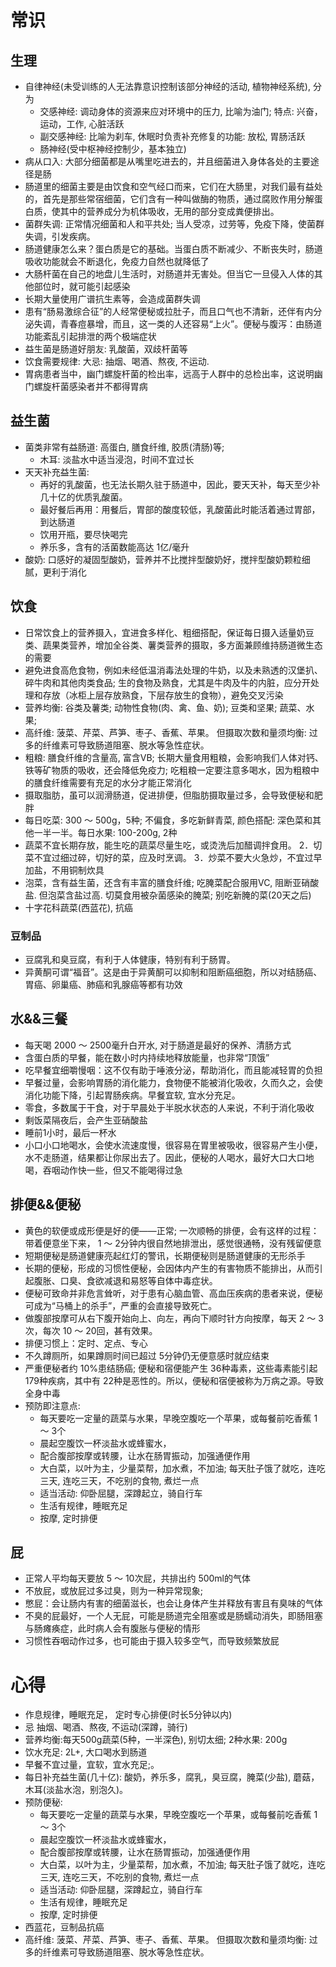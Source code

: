 
# 常识

## 生理 

*  自律神经(未受训练的人无法靠意识控制该部分神经的活动, 植物神经系统), 分为
    +  交感神经: 调动身体的资源来应对环境中的压力, 比喻为油门; 特点: 兴奋，运动，工作, 心脏活跃
    +  副交感神经: 比喻为刹车, 休眠时负责补充修复的功能: 放松, 胃肠活跃
    +  肠神经(受中枢神经控制少，基本独立)
*  病从口入: 大部分细菌都是从嘴里吃进去的，并且细菌进入身体各处的主要途径是肠
*  肠道里的细菌主要是由饮食和空气经口而来，它们在大肠里，对我们最有益处的，首先是那些常宿细菌，它们含有一种叫做酶的物质，通过腐败作用分解蛋白质，使其中的营养成分为机体吸收，无用的部分变成粪便排出。
*  菌群失调: 正常情况细菌和人和平共处; 当人受凉，过劳等，免疫下降，使菌群失调，引发疾病。
*  肠道健康怎么来？蛋白质是它的基础。当蛋白质不断减少、不断丧失时，肠道吸收功能就会不断退化，免疫力自然也就降低了
*  大肠杆菌在自己的地盘儿生活时，对肠道并无害处。但当它一旦侵入人体的其他部位时，就可能引起感染
*  长期大量使用广谱抗生素等，会造成菌群失调
*  患有“肠易激综合征”的人经常便秘或拉肚子，而且口气也不清新，还伴有内分泌失调，青春痘暴增，而且，这一类的人还容易“上火”。便秘与腹泻：由肠道功能紊乱引起排泄的两个极端症状
*  益生菌是肠道好朋友: 乳酸菌，双歧杆菌等
*  饮食需要规律: 大忌: 抽烟、喝酒、熬夜, 不运动.
*  胃病患者当中，幽门螺旋杆菌的检出率，远高于人群中的总检出率，这说明幽门螺旋杆菌感染者并不都得胃病

## 益生菌

*  菌类非常有益肠道: 高蛋白, 膳食纤维, 胶质(清肠)等; 
    +  木耳: 淡盐水中适当浸泡，时间不宜过长
*  天天补充益生菌: 
    +  再好的乳酸菌，也无法长期久驻于肠道中，因此，要天天补，每天至少补几十亿的优质乳酸菌。
    +  最好餐后再用：用餐后，胃部的酸度较低，乳酸菌此时能活着通过胃部，到达肠道
    +  饮用开瓶，要尽快喝完
    +  养乐多，含有的活菌数能高达 1亿/毫升
*  酸奶: 口感好的凝固型酸奶，营养并不比搅拌型酸奶好，搅拌型酸奶颗粒细腻，更利于消化


## 饮食

*  日常饮食上的营养摄入，宜进食多样化、粗细搭配，保证每日摄入适量奶豆类、蔬果类营养，增加全谷类、薯类营养的摄取，多方面兼顾维持肠道微生态的需要
*  避免进食高危食物，例如未经低温消毒法处理的牛奶，以及未熟透的汉堡扒、碎牛肉和其他肉类食品; 生的食物及熟食，尤其是牛肉及牛的内脏，应分开处理和存放（冰柜上层存放熟食，下层存放生的食物），避免交叉污染
*  营养均衡: 谷类及薯类; 动物性食物(肉、禽、鱼、奶);  豆类和坚果; 蔬菜、水果;
*  高纤维: 菠菜、芹菜、芦笋、枣子、香蕉、苹果。 但摄取次数和量须均衡: 过多的纤维素可导致肠道阻塞、脱水等急性症状。
*  粗粮: 膳食纤维的含量高, 富含VB; 长期大量食用粗粮，会影响我们人体对钙、铁等矿物质的吸收，还会降低免疫力; 吃粗粮一定要注意多喝水，因为粗粮中的膳食纤维需要有充足的水分才能正常消化
*  摄取脂肪，虽可以润滑肠道，促进排便，但脂肪摄取量过多，会导致便秘和肥胖
*  每日吃菜: 300 ～ 500g，5种; 不偏食，多吃新鲜青菜, 颜色搭配: 深色菜和其他一半一半。每日水果: 100-200g, 2种
*  蔬菜不宜长期存放，能生吃的蔬菜尽量生吃，或烫洗后加醋调拌食用。 2．切菜不宜过细过碎，切好的菜，应及时烹调。 3．炒菜不要大火急炒，不宜过早加盐，不用铜制炊具
*  泡菜，含有益生菌，还含有丰富的膳食纤维; 吃腌菜配合服用VC, 阻断亚硝酸盐. 但泡菜含盐过高. 切莫食用被杂菌感染的腌菜; 别吃新腌的菜(20天之后)
*  十字花科蔬菜(西蓝花), 抗癌

### 豆制品

*  豆腐乳和臭豆腐，有利于人体健康，特别有利于肠胃。
*  异黄酮可谓“福音”。这是由于异黄酮可以抑制和阻断癌细胞，所以对结肠癌、胃癌、卵巢癌、肺癌和乳腺癌等都有功效

## 水&&三餐

*  每天喝 2000 ～ 2500毫升白开水, 对于肠道是最好的保养、清肠方式
*  含蛋白质的早餐，能在数小时内持续地释放能量，也非常“顶饿”
*  吃早餐宜细嚼慢咽：这不仅有助于唾液分泌，帮助消化，而且能减轻胃的负担
*  早餐过量，会影响胃肠的消化能力，食物便不能被消化吸收，久而久之，会使消化功能下降，引起胃肠疾病。早餐宜软, 宜水分充足。
*  零食，多数属于干食，对于早晨处于半脱水状态的人来说，不利于消化吸收
*  剩饭菜隔夜后，会产生亚硝酸盐
*  睡前1小时，最后一杯水
*  小口小口地喝水，会使水流速度慢，很容易在胃里被吸收，很容易产生小便，水不走肠道，结果都让你尿出去了。因此，便秘的人喝水，最好大口大口地喝，吞咽动作快一些，但又不能喝得过急

## 排便&&便秘

*  黄色的软便或成形便是好的便——正常; 一次顺畅的排便，会有这样的过程：带着便意坐下来， 1 ～ 2分钟内很自然地排泄出，感觉很通畅，没有残留便意
*  短期便秘是肠道健康亮起红灯的警讯，长期便秘则是肠道健康的无形杀手
*  长期的便秘，形成的习惯性便秘，会因体内产生的有害物质不能排出，从而引起腹胀、口臭、食欲减退和易怒等自体中毒症状。
*  便秘可致命并非危言耸听，对于患有心脑血管、高血压疾病的患者来说，便秘可成为“马桶上的杀手”，严重的会直接导致死亡。
*  做腹部按摩可从右下腹开始向上、向左，再向下顺时针方向按摩，每天 2 ～ 3次，每次 10 ～ 20回，甚有效果。
*  排便习惯上：定时、定点、专心
*  不久蹲厕所，如果蹲厕时间已超过 5分钟仍无便意感时就应结束
*  严重便秘者约 10%患结肠癌; 便秘和宿便能产生 36种毒素，这些毒素能引起 179种疾病，其中有 22种是恶性的。所以，便秘和宿便被称为万病之源。导致全身中毒
*  预防即注意点: 
    +  每天要吃一定量的蔬菜与水果，早晚空腹吃一个苹果，或每餐前吃香蕉 1 ～ 3个
    +  晨起空腹饮一杯淡盐水或蜂蜜水，
    +  配合腹部按摩或转腰，让水在肠胃振动，加强通便作用
    +  大白菜，以叶为主，少量菜帮，加水煮，不加油; 每天肚子饿了就吃，连吃三天, 连吃三天，不吃别的食物, 煮烂一点
    +  适当活动: 仰卧屈腿，深蹲起立，骑自行车
    +  生活有规律，睡眠充足
    +  按摩, 定时排便

## 屁

*  正常人平均每天要放 5 ～ 10次屁，共排出约 500ml的气体
*  不放屁，或放屁过多过臭，则为一种异常现象; 
*  憋屁：会让肠内有害的细菌滋长，也会让身体产生并释放有害且有臭味的气体
*  不臭的屁最好，一个人无屁，可能是肠道完全阻塞或是肠蠕动消失，即肠阻塞与肠瘫痪症，此时病人会有腹胀与便秘的情形
*  习惯性吞咽动作过多，也可能由于摄入较多空气，而导致频繁放屁


# 心得

*  作息规律，睡眠充足， 定时专心排便(时长5分钟以内)
*  忌 抽烟、喝酒、熬夜, 不运动(深蹲，骑行)
*  营养均衡:每天500g蔬菜(5种，一半深色), 别切太细; 2种水果: 200g
*  饮水充足: 2L+, 大口喝水到肠道
*  早餐不宜过量，宜软，宜水充足;。
*  每日补充益生菌(几十亿): 酸奶，养乐多，腐乳，臭豆腐，腌菜(少盐), 蘑菇，木耳(淡盐水泡，别泡久)。
*  预防便秘: 
    +  每天要吃一定量的蔬菜与水果，早晚空腹吃一个苹果，或每餐前吃香蕉 1 ～ 3个
    +  晨起空腹饮一杯淡盐水或蜂蜜水，
    +  配合腹部按摩或转腰，让水在肠胃振动，加强通便作用
    +  大白菜，以叶为主，少量菜帮，加水煮，不加油; 每天肚子饿了就吃，连吃三天, 连吃三天，不吃别的食物, 煮烂一点
    +  适当活动: 仰卧屈腿，深蹲起立，骑自行车
    +  生活有规律，睡眠充足
    +  按摩, 定时排便
*  西蓝花，豆制品抗癌
*  高纤维: 菠菜、芹菜、芦笋、枣子、香蕉、苹果。 但摄取次数和量须均衡: 过多的纤维素可导致肠道阻塞、脱水等急性症状。
